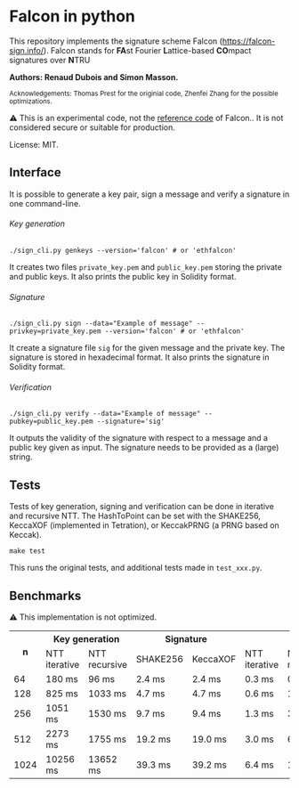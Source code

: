 # Falcon in python

This repository implements the signature scheme Falcon (https://falcon-sign.info/).
Falcon stands for **FA**st Fourier **L**attice-based **CO**mpact signatures over **N**TRU

**Authors: Renaud Dubois and Simon Masson.**

<small>Acknowledgements: Thomas Prest for the originial code, Zhenfei Zhang for the possible optimizations.</small>

:warning: This is an experimental code, not the [reference code](https://falcon-sign.info/) of Falcon.. It is not considered secure or suitable for production. 

License: MIT.

## Interface

It is possible to generate a key pair, sign a message and verify a signature in one command-line.

###### Key generation


```
./sign_cli.py genkeys --version='falcon' # or 'ethfalcon'
```
It creates two files `private_key.pem` and `public_key.pem` storing the private and public keys.
It also prints the public key in Solidity format.

###### Signature
```
./sign_cli.py sign --data="Example of message" --privkey=private_key.pem --version='falcon' # or 'ethfalcon'
```
It create a signature file `sig` for the given  message and the private key.
The signature is stored in hexadecimal format.
It also prints the signature in Solidity format.

###### Verification
```
./sign_cli.py verify --data="Example of message" --pubkey=public_key.pem --signature='sig'
```
It outputs the validity of the signature with respect to a message and a public key given as input.
The signature needs to be provided as a (large) string.


<!-- ## Profiling

I included a makefile target to performing profiling on the code. If you type `make profile` on a Linux machine, you should obtain something along these lines:

![kcachegrind](https://tprest.github.io/images/kcachegrind_falcon.png)

Make sure you have `pyprof2calltree` and `kcachegrind` installed on your machine, or it will not work. -->

## Tests

Tests of key generation, signing and verification can be done in iterative and recursive NTT. The HashToPoint can be set with the SHAKE256, KeccaXOF (implemented in Tetration), or KeccakPRNG (a PRNG based on Keccak).
```
make test
```
This runs the original tests, and additional tests made in `test_xxx.py`.

## Benchmarks

:warning: This implementation is not optimized.

<table>
  <tr>
    <th rowspan="2">n</th>
    <th colspan="2">Key generation</th>
    <th colspan="2">Signature</th>
    <th colspan="4">Verification</th>
  </tr>
  <tr>
    <td>NTT iterative</td>
    <td>NTT recursive</td>
    <td>SHAKE256</td>
    <td>KeccaXOF</td>
    <td>NTT iterative</td>
    <td>NTT recursive</td>
    <td>SHAKE256</td>
    <td>KeccaXOF</td>
  </tr>
  <tr>
    <td>64</td>
    <td>180 ms</td>
    <td>96 ms</td>
    <td>2.4 ms</td>
    <td>2.4 ms</td>
    <td>0.3 ms</td>
    <td>0.6 ms</td>
    <td>0.3 ms</td>
    <td>0.4 ms</td>
  </tr>
  <tr>
    <td>128</td>
    <td>825 ms</td>
    <td>1033 ms</td>
    <td>4.7 ms</td>
    <td>4.7 ms</td>
    <td>0.6 ms</td>
    <td>1.4 ms</td>
    <td>0.6 ms</td>
    <td>0.7 ms</td>
  </tr>
  <tr>
    <td>256</td>
    <td>1051 ms</td>
    <td>1530 ms</td>
    <td>9.7 ms</td>
    <td>9.4 ms</td>
    <td>1.3 ms</td>
    <td>3.0 ms</td>
    <td>1.3 ms</td>
    <td>1.3 ms</td>
  </tr>
  <tr>
    <td>512</td>
    <td>2273 ms</td>
    <td>1755 ms</td>
    <td>19.2 ms</td>
    <td>19.0 ms</td>
    <td>3.0 ms</td>
    <td>6.6 ms</td>
    <td>3.0 ms</td>
    <td>3.0 ms</td>
  </tr>
  <tr>
    <td>1024</td>
    <td>10256 ms</td>
    <td>13652 ms</td>
    <td>39.3 ms</td>
    <td>39.2 ms</td>
    <td>6.4 ms</td>
    <td>14.2 ms</td>
    <td>6.4 ms</td>
    <td>6.2 ms</td>
  </tr>
</table>
